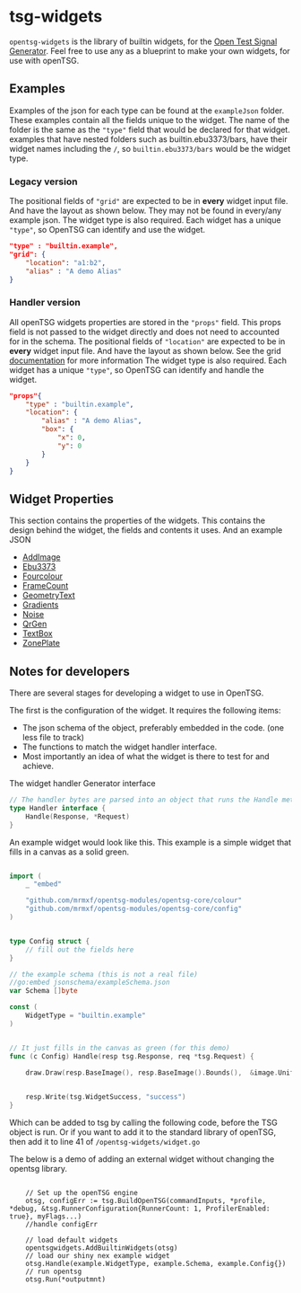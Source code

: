 # tsg-widgets

`opentsg-widgets` is the library of builtin widgets,
for the [Open Test Signal Generator](https://opentsg.studio/).
Feel free to use any as a blueprint to make your own widgets,
for use with openTSG.

## Examples

Examples of the json for each type can be found at the `exampleJson` folder.
These examples contain all the fields unique to the widget. The name of the folder
is the same as the `"type"` field that would be declared for that widget. examples that have nested
folders such as builtin.ebu3373/bars, have their widget names including the `/`, so
`builtin.ebu3373/bars` would be the widget type.

### Legacy version

The positional fields of `"grid"` are expected to be in **every** widget input file. And have the
layout as shown below. They may not be found in every/any example json.
The widget type is also required. Each widget has a unique `"type"`,
so OpenTSG can identify and use the widget.

```json
"type" : "builtin.example",
"grid": {
    "location": "a1:b2",
    "alias" : "A demo Alias"
}

```

### Handler version

All openTSG widgets properties are stored in the `"props"` field. This props field
is not passed to the widget directly and does not need to accounted for in the schema.
The positional fields of `"location"` are expected to be in **every** widget input file. And have the
layout as shown below. See the grid [documentation](../opentsg-core/gridgen/readme.md#the-location-system) for more information
The widget type is also required. Each widget has a unique `"type"`,
so OpenTSG can identify and handle the widget.

```json
"props"{
    "type" : "builtin.example",
    "location": {
        "alias" : "A demo Alias",
        "box": {
            "x": 0,
            "y": 0
        }
    }
}

```

## Widget Properties

This section contains the properties of the widgets.
This contains the design behind the widget, the fields
and contents it uses. And an example JSON

- [AddImage](./addimage/readme.md)
- [Ebu3373](./ebu3373/readme.md)
- [Fourcolour](./fourcolour/readme.md)
- [FrameCount](./framecount/readme.md)
- [GeometryText](./geometryText/readme.md)
- [Gradients](./gradients/readme.md)
- [Noise](./noise/readme.md)
- [QrGen](./qrgen/readme.md)
- [TextBox](./textbox/readme.md)
- [ZonePlate](./zoneplate/readme.md)

## Notes for developers

There are several stages for developing a widget to use in OpenTSG.

The first is the configuration of the widget. It
requires the following items:

- The json schema of the object, preferably embedded in the code.
(one less file to track)
- The functions to match the widget handler interface.
- Most importantly an idea of what the widget is there to test for and
achieve.

The widget handler Generator interface

```go
// The handler bytes are parsed into an object that runs the Handle method.
type Handler interface {
    Handle(Response, *Request)
}
```

An example widget would look like this.
This example is a simple widget that fills in a canvas as a solid green.

```go

import (
    _ "embed"

    "github.com/mrmxf/opentsg-modules/opentsg-core/colour"
    "github.com/mrmxf/opentsg-modules/opentsg-core/config"
)


type Config struct {
    // fill out the fields here
}

// the example schema (this is not a real file)
//go:embed jsonschema/exampleSchema.json
var Schema []byte

const (
    WidgetType = "builtin.example"
)


// It just fills in the canvas as green (for this demo)
func (c Config) Handle(resp tsg.Response, req *tsg.Request) {

    draw.Draw(resp.BaseImage(), resp.BaseImage().Bounds(),  &image.Uniform{color.RGBA{G: 0xff, A: 0xff}}, image.Point{}, draw.Over)
    

    resp.Write(tsg.WidgetSuccess, "success")
}
```

Which can be added to tsg by calling the following code,
before the TSG object is run. Or if you want to add it to the standard library of
openTSG, then add it to line 41 of `/opentsg-widgets/widget.go`

The below is a demo of adding an external widget
without changing the opentsg library.

```golang

    // Set up the openTSG engine
    otsg, configErr := tsg.BuildOpenTSG(commandInputs, *profile, *debug, &tsg.RunnerConfiguration{RunnerCount: 1, ProfilerEnabled: true}, myFlags...)
    //handle configErr

    // load default widgets
    opentsgwidgets.AddBuiltinWidgets(otsg)
    // load our shiny nex example widget
    otsg.Handle(example.WidgetType, example.Schema, example.Config{})
    // run opentsg
    otsg.Run(*outputmnt)
```
